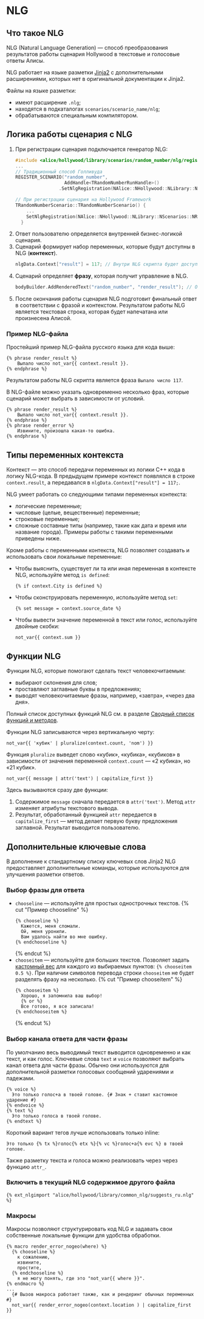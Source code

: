 # NLG

## Что такое NLG

NLG (Natural Language Generation) — способ преобразования результатов работы сценария Hollywood в текстовые и голосовые ответы Алисы.

NLG работает на языке разметки [Jinja2](https://jinja2docs.readthedocs.io/en/stable/) с дополнительными расширениями, которых нет в оригинальной документации к Jinja2. 

Файлы на языке разметки:
* имеют расширение `.nlg`;
* находятся в подкаталогах `scenarios/scenario_name/nlg`;
* обрабатываются специальным компилятором.

## Логика работы сценария с NLG

1. При регистрации сценария подключается генератор NLG:
   ```cpp
   #include <alice/hollywood/library/scenarios/random_number/nlg/register.h>
   ...
   // Традиционный способ Голливуда
   REGISTER_SCENARIO("random_number",
                     AddHandle<TRandomNumberRunHandle>()
                   .SetNlgRegistration(NAlice::NHollywood::NLibrary::NScenarios::NRandomNumber::NNlg::RegisterAll) );

   // При регистрации сценария на Hollywood Framework
   TRandomNumberScenario::TRandomNumberScenario() {
       ...
       SetNlgRegistration(NAlice::NHollywood::NLibrary::NScenarios::NRandomNumber::NNlg::RegisterAll);
     }
   ```
2. Ответ пользователю определяется внутренней бизнес-логикой сценария.
3. Сценарий формирует набор переменных, которые будут доступны в NLG (**контекст**).
   ```cpp
   nlgData.Context["result"] = 117; // Внутри NLG скрипта будет доступа переменная context.result со значением 117
   ```
4. Сценарий определяет **фразу**, которая получит управление в NLG.
   ```cpp
   bodyBuilder.AddRenderedText("random_number", "render_result"); // Отрендерить фразу "render_result"
   ```
5. После окончания работы сценария NLG подготовит финальный ответ в соответствии с фразой и контекстом. Результатом работы NLG является текстовая строка, которая будет напечатана или произнесена Алисой.

### Пример NLG-файла

Простейший пример NLG-файла русского языка для кода выше:

```
{% phrase render_result %}
    Выпало число not_var{{ context.result }}.
{% endphrase %}
```

Результатом работы NLG скрипта является фраза `Выпало число 117`.

В NLG-файле можно указать одновременно несколько фраз, которые сценарий может выбрать в зависимости от условий.

```
{% phrase render_result %}
    Выпало число not_var{{ context.result }}.
{% endphrase %}
{% phrase render_error %}
    Извините, произошла какая-то ошибка.
{% endphrase %}
```
## Типы переменных контекста

Контекст — это способ передачи переменных из логики С++ кода в логику NLG-кода. В предыдущем примере контекст появлялся в строке `context.result`, а передавался в  `nlgData.Context["result"] = 117;`.

NLG умеет работать со следующими типами переменных контекста:

* логические переменные;
* числовые (целые, вещественные) переменные;
* строковые переменные;
* сложные составные типы (например, такие как дата и время или название города). Примеры работы с такими переменными приведены ниже.

Кроме работы с переменными контекста, NLG позволяет создавать и использовать свои локальные переменные:
* Чтобы выяснить, существует ли та или иная переменная в контексте NLG, используйте метод `is defined`:
  ```
  {% if context.City is defined %}
  ```
* Чтобы сконструировать переменную, используйте метод `set`:
  ```
  {% set message = context.source_date %}
  ```
* Чтобы вывести значение переменной в текст или голос, используйте двойные скобки:
  ```
  not_var{{ context.sum }}
  ```

## Функции NLG
Функции NLG, которые помогают сделать текст человекочитаемым:

* выбирают склонения для слов;
* проставляют заглавные буквы в предложениях;
* выводят человекочитаемые фразы, например, «завтра», «через два дня».

Полный список доступных функций NLG см. в разделе [Сводный список функций и методов](functions.md).

Функции NLG записываются через вертикальную черту:
```
not_var{{ 'кубик' | pluralize(context.count, 'nom') }}
```
Функция `pluralize` выведет слово «кубик», «кубика», «кубиков» в зависимости от значения переменной `context.count` — «2 кубика», но «21 кубик».

```
not_var{{ message | attr('text') | capitalize_first }}
```
Здесь вызываются сразу две функции:
1. Содержимое `message` сначала передается в `attr('text')`. Метод `attr` изменяет атрибуты текстового вывода. 
2. Результат, обработанный функцией `attr` передается в `capitalize_first` — метод делает первую букву предложения заглавной. Результат выводится пользователю.


## Дополнительные ключевые слова
В дополнение к стандартному списку ключевых слов Jinja2 NLG предоставляет дополнительные команды, которые используются для улучшения разметки ответов.

### Выбор фразы для ответа

* `chooseline` — используйте для простых однострочных текстов.
  {% cut "Пример chooseline" %}
  ```
  {% chooseline %}
    Кажется, меня сломали.
    Ой, меня уронили.
    Вам удалось найти во мне ошибку.
  {% endchooseline %}
  ```
  {% endcut %}
* `chooseitem` — используйте для больших текстов. Позволяет задать [кастомный вес](functions.md) для каждого из выбираемых пунктов: `{% chooseitem 0.5 %}`. При наличии символов перевода строки `chooseitem` не будет разделять фразу на несколько. 
  {% cut "Пример chooseitem" %}
  ```
  {% chooseitem %}
    Хорошо, я запомнила ваш выбор!
    {% or %}
    Все готово, я все записала!
  {% endchooseitem %}
  ```
  {% endcut %}



### Выбор канала ответа для части фразы

По умолчанию весь выводимый текст выводится одновременно и как текст, и как голос. Ключевые слова `text` и `voice` позволяют выбрать канал ответа для части фразы. Обычно они используются для дополнительной разметки голосовых сообщений ударениями и падежами.

```
{% voice %}
  Это только голос+а в твоей голове. {# Знак + ставит кастомное ударение #}
{% endvoice %}
{% text %}
  Это только голоса в твоей голове.
{% endtext %}
```

Короткий вариант тегов лучше использовать только inline:
```
Это только {% tx %}голос{% etx %}{% vc %}голос+а{% evc %} в твоей голове.
```

Также разметку текста и голоса можно реализовать через через функцию `attr_`.

### Включить в текущий NLG содержимое другого файла
```
{% ext_nlgimport "alice/hollywood/library/common_nlg/suggests_ru.nlg" %}
```

### Макросы
Макросы позволяют структурировать код NLG и задавать свои собственные локальные функции для удобства обработки.

```
{% macro render_error_nogeo(where) %}
  {% chooseline %}
    к сожалению,
    извините,
    простите,
  {% endchooseline %}
    я не могу понять, где это "not_var{{ where }}".
{% endmacro %}
...
  {# Вызов макроса работает также, как и рендеринг обычных переменных #}
  not_var{{ render_error_nogeo(context.location ) | capitalize_first }}
```
